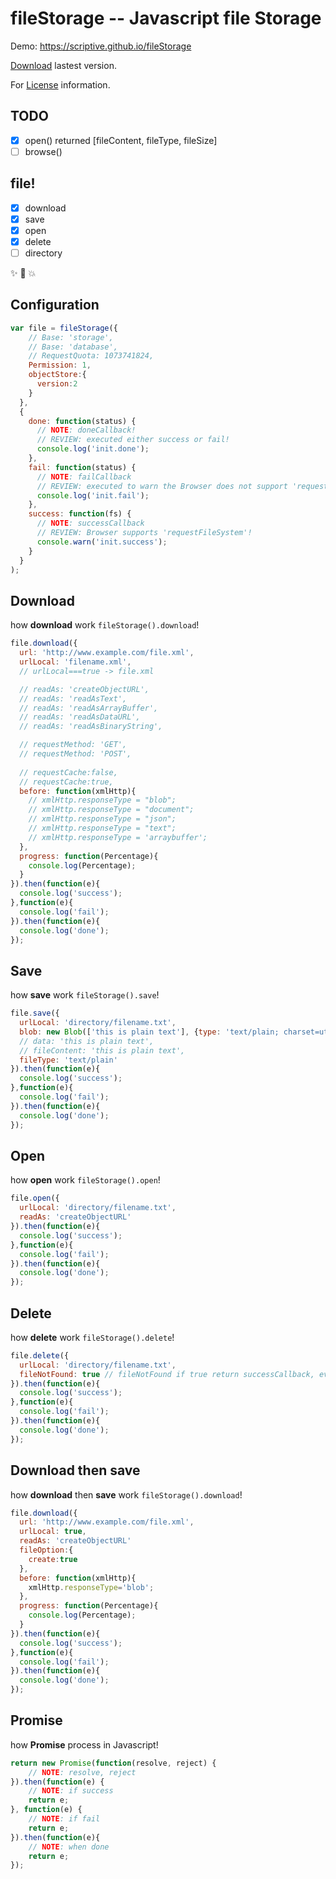 fileStorage -- Javascript file Storage
========
Demo: https://scriptive.github.io/fileStorage

[Download](dist/filestorage.min.js) lastest version.

For [License](LICENSE) information.

## TODO
- [x] open() returned [fileContent, fileType, fileSize]
- [ ] browse()

## file!
- [x] download
- [x] save
- [x] open
- [x] delete
- [ ] directory

:sparkles: :camel: :boom:

## Configuration
```javascript
var file = fileStorage({
    // Base: 'storage',
    // Base: 'database',
    // RequestQuota: 1073741824,
    Permission: 1,
    objectStore:{
      version:2
    }
  },
  {
    done: function(status) {
      // NOTE: doneCallback!
      // REVIEW: executed either success or fail!
      console.log('init.done');
    },
    fail: function(status) {
      // NOTE: failCallback
      // REVIEW: executed to warn the Browser does not support 'requestFileSystem'!
      console.log('init.fail');
    },
    success: function(fs) {
      // NOTE: successCallback
      // REVIEW: Browser supports 'requestFileSystem'!
      console.warn('init.success');
    }
  }
);
```
## Download
how **download** work `fileStorage().download`!
```javascript
file.download({
  url: 'http://www.example.com/file.xml',
  urlLocal: 'filename.xml',
  // urlLocal===true -> file.xml

  // readAs: 'createObjectURL',
  // readAs: 'readAsText',
  // readAs: 'readAsArrayBuffer',
  // readAs: 'readAsDataURL',
  // readAs: 'readAsBinaryString',

  // requestMethod: 'GET',
  // requestMethod: 'POST',
  
  // requestCache:false,
  // requestCache:true,
  before: function(xmlHttp){
    // xmlHttp.responseType = "blob";
    // xmlHttp.responseType = "document";
    // xmlHttp.responseType = "json";
    // xmlHttp.responseType = "text";
    // xmlHttp.responseType = 'arraybuffer';
  },
  progress: function(Percentage){
    console.log(Percentage);
  }
}).then(function(e){
  console.log('success');
},function(e){
  console.log('fail');
}).then(function(e){
  console.log('done');
});
```
## Save
how **save** work `fileStorage().save`!
```javascript
file.save({
  urlLocal: 'directory/filename.txt',
  blob: new Blob(['this is plain text'], {type: 'text/plain; charset=utf-8'}),
  // data: 'this is plain text',
  // fileContent: 'this is plain text',
  fileType: 'text/plain'
}).then(function(e){
  console.log('success');
},function(e){
  console.log('fail');
}).then(function(e){
  console.log('done');
});
```
## Open
how **open** work `fileStorage().open`!
```javascript
file.open({
  urlLocal: 'directory/filename.txt',
  readAs: 'createObjectURL'
}).then(function(e){
  console.log('success');
},function(e){
  console.log('fail');
}).then(function(e){
  console.log('done');
});
```
## Delete
how **delete** work `fileStorage().delete`!
```javascript
file.delete({
  urlLocal: 'directory/filename.txt',
  fileNotFound: true // fileNotFound if true return successCallback, even the file is not found!
}).then(function(e){
  console.log('success');
},function(e){
  console.log('fail');
}).then(function(e){
  console.log('done');
});
```
## Download then save
how **download** then **save** work `fileStorage().download`!
```javascript
file.download({
  url: 'http://www.example.com/file.xml',
  urlLocal: true,
  readAs: 'createObjectURL'
  fileOption:{
    create:true
  },
  before: function(xmlHttp){
    xmlHttp.responseType='blob';
  },
  progress: function(Percentage){
    console.log(Percentage);
  }
}).then(function(e){
  console.log('success');
},function(e){
  console.log('fail');
}).then(function(e){
  console.log('done');
});
```
## Promise
how **Promise** process in Javascript!
```javascript
return new Promise(function(resolve, reject) {
    // NOTE: resolve, reject
}).then(function(e) {
    // NOTE: if success
    return e;
}, function(e) {
    // NOTE: if fail
    return e;
}).then(function(e){
    // NOTE: when done
    return e;
});
```
